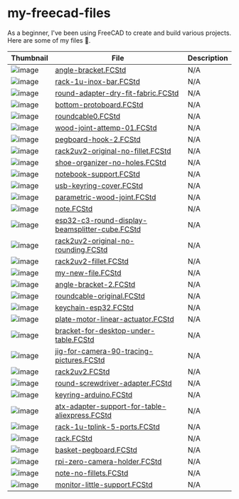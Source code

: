 # my-freecad-files

As a beginner, I've been using FreeCAD to create and build various projects. Here are some of my files 🥰.

<!-- BEGIN TABLE -->
| Thumbnail   | File        | Description |
|-------------|-------------|-------------|
| ![image](./thumbnails/angle-bracket.FCStd_thumb.png) | [angle-bracket.FCStd](./angle-bracket.FCStd) | N/A |
| ![image](./thumbnails/rack-1u-inox-bar.FCStd_thumb.png) | [rack-1u-inox-bar.FCStd](./rack-1u-inox-bar.FCStd) | N/A |
| ![image](./thumbnails/round-adapter-dry-fit-fabric.FCStd_thumb.png) | [round-adapter-dry-fit-fabric.FCStd](./round-adapter-dry-fit-fabric.FCStd) | N/A |
| ![image](./thumbnails/bottom-protoboard.FCStd_thumb.png) | [bottom-protoboard.FCStd](./bottom-protoboard.FCStd) | N/A |
| ![image](./thumbnails/roundcable0.FCStd_thumb.png) | [roundcable0.FCStd](./roundcable0.FCStd) | N/A |
| ![image](./thumbnails/wood-joint-attemp-01.FCStd_thumb.png) | [wood-joint-attemp-01.FCStd](./wood-joint-attemp-01.FCStd) | N/A |
| ![image](./thumbnails/pegboard-hook-2.FCStd_thumb.png) | [pegboard-hook-2.FCStd](./pegboard-hook-2.FCStd) | N/A |
| ![image](./thumbnails/rack2uv2-original-no-fillet.FCStd_thumb.png) | [rack2uv2-original-no-fillet.FCStd](./rack2uv2-original-no-fillet.FCStd) | N/A |
| ![image](./thumbnails/shoe-organizer-no-holes.FCStd_thumb.png) | [shoe-organizer-no-holes.FCStd](./shoe-organizer-no-holes.FCStd) | N/A |
| ![image](./thumbnails/notebook-support.FCStd_thumb.png) | [notebook-support.FCStd](./notebook-support.FCStd) | N/A |
| ![image](./thumbnails/usb-keyring-cover.FCStd_thumb.png) | [usb-keyring-cover.FCStd](./usb-keyring-cover.FCStd) | N/A |
| ![image](./thumbnails/parametric-wood-joint.FCStd_thumb.png) | [parametric-wood-joint.FCStd](./parametric-wood-joint.FCStd) | N/A |
| ![image](./thumbnails/note.FCStd_thumb.png) | [note.FCStd](./note.FCStd) | N/A |
| ![image](./thumbnails/esp32-c3-round-display-beamsplitter-cube.FCStd_thumb.png) | [esp32-c3-round-display-beamsplitter-cube.FCStd](./esp32-c3-round-display-beamsplitter-cube.FCStd) | N/A |
| ![image](./thumbnails/rack2uv2-original-no-rounding.FCStd_thumb.png) | [rack2uv2-original-no-rounding.FCStd](./rack2uv2-original-no-rounding.FCStd) | N/A |
| ![image](./thumbnails/rack2uv2-fillet.FCStd_thumb.png) | [rack2uv2-fillet.FCStd](./rack2uv2-fillet.FCStd) | N/A |
| ![image](./thumbnails/my-new-file.FCStd_thumb.png) | [my-new-file.FCStd](./my-new-file.FCStd) | N/A |
| ![image](./thumbnails/angle-bracket-2.FCStd_thumb.png) | [angle-bracket-2.FCStd](./angle-bracket-2.FCStd) | N/A |
| ![image](./thumbnails/roundcable-original.FCStd_thumb.png) | [roundcable-original.FCStd](./roundcable-original.FCStd) | N/A |
| ![image](./thumbnails/keychain-esp32.FCStd_thumb.png) | [keychain-esp32.FCStd](./keychain-esp32.FCStd) | N/A |
| ![image](./thumbnails/plate-motor-linear-actuator.FCStd_thumb.png) | [plate-motor-linear-actuator.FCStd](./plate-motor-linear-actuator.FCStd) | N/A |
| ![image](./thumbnails/bracket-for-desktop-under-table.FCStd_thumb.png) | [bracket-for-desktop-under-table.FCStd](./bracket-for-desktop-under-table.FCStd) | N/A |
| ![image](./thumbnails/jig-for-camera-90-tracing-pictures.FCStd_thumb.png) | [jig-for-camera-90-tracing-pictures.FCStd](./jig-for-camera-90-tracing-pictures.FCStd) | N/A |
| ![image](./thumbnails/rack2uv2.FCStd_thumb.png) | [rack2uv2.FCStd](./rack2uv2.FCStd) | N/A |
| ![image](./thumbnails/round-screwdriver-adapter.FCStd_thumb.png) | [round-screwdriver-adapter.FCStd](./round-screwdriver-adapter.FCStd) | N/A |
| ![image](./thumbnails/keyring-arduino.FCStd_thumb.png) | [keyring-arduino.FCStd](./keyring-arduino.FCStd) | N/A |
| ![image](./thumbnails/atx-adapter-support-for-table-aliexpress.FCStd_thumb.png) | [atx-adapter-support-for-table-aliexpress.FCStd](./atx-adapter-support-for-table-aliexpress.FCStd) | N/A |
| ![image](./thumbnails/rack-1u-tplink-5-ports.FCStd_thumb.png) | [rack-1u-tplink-5-ports.FCStd](./rack-1u-tplink-5-ports.FCStd) | N/A |
| ![image](./thumbnails/rack.FCStd_thumb.png) | [rack.FCStd](./rack.FCStd) | N/A |
| ![image](./thumbnails/basket-pegboard.FCStd_thumb.png) | [basket-pegboard.FCStd](./basket-pegboard.FCStd) | N/A |
| ![image](./thumbnails/rpi-zero-camera-holder.FCStd_thumb.png) | [rpi-zero-camera-holder.FCStd](./rpi-zero-camera-holder.FCStd) | N/A |
| ![image](./thumbnails/note-no-fillets.FCStd_thumb.png) | [note-no-fillets.FCStd](./note-no-fillets.FCStd) | N/A |
| ![image](./thumbnails/monitor-little-support.FCStd_thumb.png) | [monitor-little-support.FCStd](./monitor-little-support.FCStd) | N/A |
<!-- END TABLE -->
